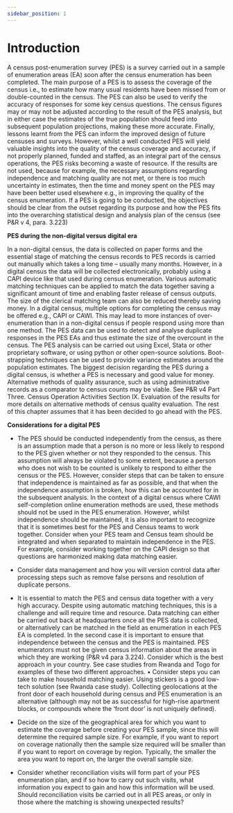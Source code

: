 ```yaml
---
sidebar_position: 1
---
```


# Introduction

A census post-enumeration survey (PES) is a survey carried out in a sample of enumeration areas (EA) soon after the census enumeration has been completed. The main purpose of a PES is to assess the coverage of the census i.e., to estimate how many usual residents have been missed from or double-counted in the census. The PES can also be used to verify the accuracy of responses for some key census questions. The census figures may or may not be adjusted according to the result of the PES analysis, but in either case the estimates of the true population should feed into subsequent population projections, making these more accurate. Finally, lessons learnt from the PES can inform the improved design of future censuses and surveys. 
However, whilst a well conducted PES will yield valuable insights into the quality of the census coverage and accuracy, if not properly planned, funded and staffed, as an integral part of the census operations, the PES risks becoming a waste of resource. If the results are not used, because for example, the necessary assumptions regarding independence and matching quality are not met, or there is too much uncertainty in estimates, then the time and money spent on the PES may have been better used elsewhere e.g., in improving the quality of the census enumeration. If a PES is going to be conducted, the objectives should be clear from the outset regarding its purpose and how the PES fits into the overarching statistical design and analysis plan of the census (see P&R v 4, para. 3.223)

**PES during the non-digital versus digital era**

In a non-digital census, the data is collected on paper forms and the essential stage of matching the census records to PES records is carried out manually which takes a long time – usually many months. However, in a digital census the data will be collected electronically, probably using a CAPI device like that used during census enumeration. Various automatic matching techniques can be applied to match the data together saving a significant amount of time and enabling faster release of census outputs. The size of the clerical matching team can also be reduced thereby saving money. 
In a digital census, multiple options for completing the census may be offered e.g., CAPI or CAWI. This may lead to more instances of over-enumeration than in a non-digital census if people respond using more than one method. The PES data can be used to detect and analyse duplicate responses in the PES EAs and thus estimate the size of the overcount in the census.
The PES analysis can be carried out using Excel, Stata or other proprietary software, or using python or other open-source solutions. Boot-strapping techniques can be used to provide variance estimates around the population estimates. 
The biggest decision regarding the PES during a digital census, is whether a PES is necessary and good value for money. Alternative methods of quality assurance, such as using administrative records as a comparator to census counts may be viable. See P&R v4 Part Three. Census Operation Activities Section IX. Evaluation of the results for more details on alternative methods of census quality evaluation.  The rest of this chapter assumes that it has been decided to go ahead with the PES.


**Considerations for a digital PES**

- The PES should be conducted independently from the census, as there is an assumption made that a person is no more or less likely to respond to the PES given whether or not they responded to the census. This assumption will always be violated to some extent, because a person who does not wish to be counted is unlikely to respond to either the census or the PES. However, consider steps that can be taken to ensure that independence is maintained as far as possible, and that when the independence assumption is broken, how this can be accounted for in the subsequent analysis. In the context of a digital census where CAWI self-completion online enumeration methods are used, these methods should not be used in the PES enumeration. However, whilst independence should be maintained, it is also important to recognize that it is sometimes best for the PES and Census teams to work together. Consider when your PES team and Census team should be integrated and when separated to maintain independence in the PES. For example, consider working together on the CAPI design so that questions are harmonized making data matching easier.

- Consider data management and how you will version control data after processing steps such as remove false persons and resolution of duplicate persons.

- It is essential to match the PES and census data together with a very high accuracy. Despite using automatic matching techniques, this is a challenge and will require time and resource. Data matching can either be carried out back at headquarters once all the PES data is collected, or alternatively can be matched in the field as enumeration in each PES EA is completed. In the second case it is important to ensure that independence between the census and the PES is maintained. PES enumerators must not be given census information about the areas in which they are working (P&R v4 para 3.224). Consider which is the best approach in your country. See case studies from Rwanda and Togo for examples of these two different approaches.
•	Consider steps you can take to make household matching easier. Using stickers is a good low-tech solution (see Rwanda case study). Collecting geolocations at the front door of each household during census and PES enumeration is an alternative (although may not be as successful for high-rise apartment blocks, or compounds where the ‘front door’ is not uniquely defined). 

- Decide on the size of the geographical area for which you want to estimate the coverage before creating your PES sample, since this will determine the required sample size. For example, if you want to report on coverage nationally then the sample size required will be smaller than if you want to report on coverage by region. Typically, the smaller the area you want to report on, the larger the overall sample size.

- Consider whether reconciliation visits will form part of your PES enumeration plan, and if so how to carry out such visits, what information you expect to gain and how this information will be used. Should reconciliation visits be carried out in all PES areas, or only in those where the matching is showing unexpected results?

